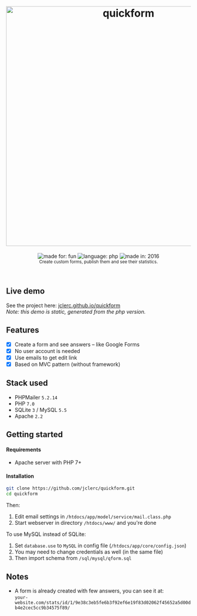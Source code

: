 <h1 align="center">
  <img alt="quickform" width="652" src="https://jclerc.github.io/assets/repos/banner/quickform.jpg">
  <br>
</h1>

<p align="center">
  <img alt="made for: fun" src="https://jclerc.github.io/assets/static/badges/made-for/fun.svg">
  <img alt="language: php" src="https://jclerc.github.io/assets/static/badges/language/php.svg">
  <img alt="made in: 2016" src="https://jclerc.github.io/assets/static/badges/made-in/2016.svg">
  <br>
  <sub>Create custom forms, publish them and see their statistics.</sub>
</p>
<br>

## Live demo

See the project here: [jclerc.github.io/quickform](https://jclerc.github.io/quickform/) \
_Note: this demo is static, generated from the php version._

## Features

- [x] Create a form and see answers – like Google Forms
- [x] No user account is needed
- [x] Use emails to get edit link
- [x] Based on MVC pattern (without framework)

## Stack used

- PHPMailer `5.2.14`
- PHP `7.0`
- SQLite `3` / MySQL `5.5`
- Apache `2.2`

## Getting started

#### Requirements

- Apache server with PHP 7+

#### Installation

```sh
git clone https://github.com/jclerc/quickform.git
cd quickform
```

Then:
1. Edit email settings in `/htdocs/app/model/service/mail.class.php`
2. Start webserver in directory `/htdocs/www/` and you're done

To use MySQL instead of SQLite:
1. Set `database.use` to `MySQL` in config file (`/htdocs/app/core/config.json`)
2. You may need to change credentials as well (in the same file)
3. Then import schema from `/sql/mysql/qform.sql`

## Notes

- A form is already created with few answers, you can see it at: \
  `your-website.com/stats/id/1/9e38c3eb5fe6b3f92ef6e19f83d02062f45652a5d00db4e2cec5cc9b34575f89/`
